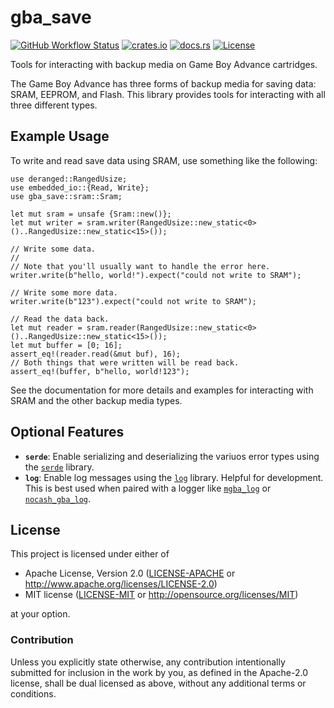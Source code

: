 # gba_save

[![GitHub Workflow Status](https://img.shields.io/github/check-runs/Anders429/gba_save/master?label=tests)](https://github.com/Anders429/gba_save/actions?query=branch%3Amaster)
[![crates.io](https://img.shields.io/crates/v/gba_save)](https://crates.io/crates/gba_save)
[![docs.rs](https://docs.rs/gba_save/badge.svg)](https://docs.rs/gba_save)
[![License](https://img.shields.io/crates/l/gba_save)](#license)

Tools for interacting with backup media on Game Boy Advance cartridges.

The Game Boy Advance has three forms of backup media for saving data: SRAM, EEPROM, and Flash. This library provides tools for interacting with all three different types.

## Example Usage
To write and read save data using SRAM, use something like the following:
```
use deranged::RangedUsize;
use embedded_io::{Read, Write};
use gba_save::sram::Sram;

let mut sram = unsafe {Sram::new()};
let mut writer = sram.writer(RangedUsize::new_static<0>()..RangedUsize::new_static<15>());

// Write some data.
//
// Note that you'll usually want to handle the error here.
writer.write(b"hello, world!").expect("could not write to SRAM");

// Write some more data.
writer.write(b"123").expect("could not write to SRAM");

// Read the data back.
let mut reader = sram.reader(RangedUsize::new_static<0>()..RangedUsize::new_static<15>());
let mut buffer = [0; 16];
assert_eq!(reader.read(&mut buf), 16);
// Both things that were written will be read back.
assert_eq!(buffer, b"hello, world!123");
```

See the documentation for more details and examples for interacting with SRAM and the other backup media types.

## Optional Features
- **`serde`**: Enable serializing and deserializing the variuos error types using the [`serde`](https://crates.io/crates/serde) library.
- **`log`**: Enable log messages using the [`log`](https://crates.io/crates/log) library.
Helpful for development. This is best used when paired with a logger like [`mgba_log`](https://crates.io/crates/mgba_log) or
[`nocash_gba_log`](https://crates.io/crates/nocash_gba_log).

## License
This project is licensed under either of

* Apache License, Version 2.0
([LICENSE-APACHE](https://github.com/Anders429/gba_save/blob/HEAD/LICENSE-APACHE) or
http://www.apache.org/licenses/LICENSE-2.0)
* MIT license
([LICENSE-MIT](https://github.com/Anders429/gba_save/blob/HEAD/LICENSE-MIT) or
http://opensource.org/licenses/MIT)

at your option.

### Contribution
Unless you explicitly state otherwise, any contribution intentionally submitted for inclusion in the work by you, as defined in the Apache-2.0 license, shall be dual licensed as above, without any additional terms or conditions.
